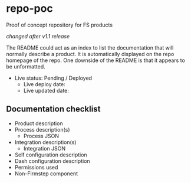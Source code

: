 # repo-poc
Proof of concept repository for FS products

*changed after v1.1 release*

The README could act as an index to list the documentation that will normally describe a product. It is automatically displayed on the repo homepage of the repo. One downside of the README is that it appears to be unformatted.

- Live status: Pending / Deployed
  - Live deploy date: 
  - Live updated date:

## Documentation checklist

- Product description
- Process description(s)
  - Process JSON
- Integration description(s)
  - Integration JSON
- Self configuration description
- Dash configuration description
- Permissions used
- Non-Firmstep component 


